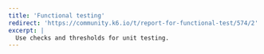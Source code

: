```yaml
---
title: 'Functional testing'
redirect: 'https://community.k6.io/t/report-for-functional-test/574/2'
excerpt: |
  Use checks and thresholds for unit testing.
---
```

